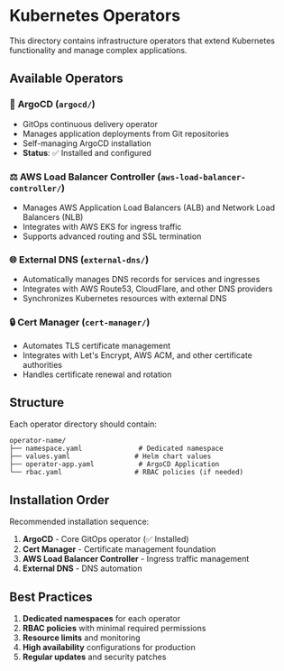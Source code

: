 # Kubernetes Operators

This directory contains infrastructure operators that extend Kubernetes functionality and manage complex applications.

## Available Operators

### 🚀 **ArgoCD** (`argocd/`)

- GitOps continuous delivery operator
- Manages application deployments from Git repositories
- Self-managing ArgoCD installation
- **Status**: ✅ Installed and configured

### ⚖️ **AWS Load Balancer Controller** (`aws-load-balancer-controller/`)

- Manages AWS Application Load Balancers (ALB) and Network Load Balancers (NLB)
- Integrates with AWS EKS for ingress traffic
- Supports advanced routing and SSL termination

### 🌐 **External DNS** (`external-dns/`)

- Automatically manages DNS records for services and ingresses
- Integrates with AWS Route53, CloudFlare, and other DNS providers
- Synchronizes Kubernetes resources with external DNS

### 🔒 **Cert Manager** (`cert-manager/`)

- Automates TLS certificate management
- Integrates with Let's Encrypt, AWS ACM, and other certificate authorities
- Handles certificate renewal and rotation

## Structure

Each operator directory should contain:

```
operator-name/
├── namespace.yaml              # Dedicated namespace
├── values.yaml                # Helm chart values
├── operator-app.yaml           # ArgoCD Application
└── rbac.yaml                  # RBAC policies (if needed)
```

## Installation Order

Recommended installation sequence:

1. **ArgoCD** - Core GitOps operator (✅ Installed)
2. **Cert Manager** - Certificate management foundation
3. **AWS Load Balancer Controller** - Ingress traffic management
4. **External DNS** - DNS automation

## Best Practices

1. **Dedicated namespaces** for each operator
2. **RBAC policies** with minimal required permissions
3. **Resource limits** and monitoring
4. **High availability** configurations for production
5. **Regular updates** and security patches
